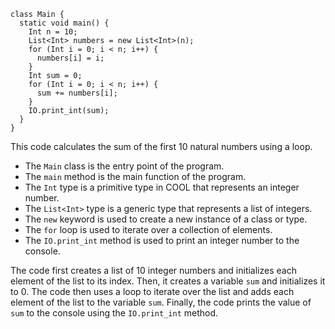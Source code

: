 ```cool
class Main {
  static void main() {
    Int n = 10;
    List<Int> numbers = new List<Int>(n);
    for (Int i = 0; i < n; i++) {
      numbers[i] = i;
    }
    Int sum = 0;
    for (Int i = 0; i < n; i++) {
      sum += numbers[i];
    }
    IO.print_int(sum);
  }
}
```

This code calculates the sum of the first 10 natural numbers using a loop.

* The `Main` class is the entry point of the program.
* The `main` method is the main function of the program.
* The `Int` type is a primitive type in COOL that represents an integer number.
* The `List<Int>` type is a generic type that represents a list of integers.
* The `new` keyword is used to create a new instance of a class or type.
* The `for` loop is used to iterate over a collection of elements.
* The `IO.print_int` method is used to print an integer number to the console.

The code first creates a list of 10 integer numbers and initializes each element of the list to its index.
Then, it creates a variable `sum` and initializes it to 0.
The code then uses a loop to iterate over the list and adds each element of the list to the variable `sum`.
Finally, the code prints the value of `sum` to the console using the `IO.print_int` method.